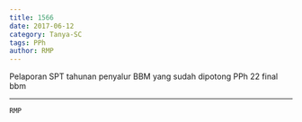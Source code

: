 ```yaml
---
title: 1566
date: 2017-06-12
category: Tanya-SC
tags: PPh
author: RMP
---
```


Pelaporan SPT tahunan penyalur BBM yang sudah dipotong PPh 22 final bbm

---



`RMP`
